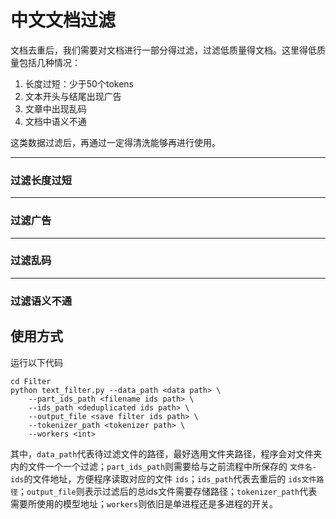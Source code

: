 # 中文文档过滤

文档去重后，我们需要对文档进行一部分得过滤，过滤低质量得文档。这里得低质量包括几种情况：

1. 长度过短：少于50个tokens
2. 文本开头与结尾出现广告
3. 文章中出现乱码
4. 文档中语义不通

这类数据过滤后，再通过一定得清洗能够再进行使用。

---

### 过滤长度过短

---

### 过滤广告

---

### 过滤乱码

---

### 过滤语义不通

## 使用方式

运行以下代码

```
cd Filter
python text_filter.py --data_path <data path> \
	--part_ids_path <filename ids path> \
	--ids_path <deduplicated ids path> \
	--output_file <save filter ids path> \
	--tokenizer_path <tokenizer path> \
	--workers <int>
```

其中，`data_path`代表待过滤文件的路径，最好选用文件夹路径，程序会对文件夹内的文件一个一个过滤；`part_ids_path`则需要给与之前流程中所保存的 `文件名-ids`的文件地址，方便程序读取对应的文件 `ids`；`ids_path`代表去重后的 `ids文件路径`；`output_file`则表示过滤后的总ids文件需要存储路径；`tokenizer_path`代表需要所使用的模型地址；`workers`则依旧是单进程还是多进程的开关。
